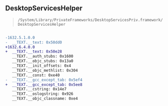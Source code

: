 ## DesktopServicesHelper

> `/System/Library/PrivateFrameworks/DesktopServicesPriv.framework/DesktopServicesHelper`

```diff

-1632.5.1.0.0
-  __TEXT.__text: 0x50dd0
+1632.6.4.0.0
+  __TEXT.__text: 0x50e28
   __TEXT.__auth_stubs: 0x1600
   __TEXT.__objc_stubs: 0x13a0
   __TEXT.__init_offsets: 0x4
   __TEXT.__objc_methlist: 0x304
   __TEXT.__const: 0xe40
-  __TEXT.__gcc_except_tab: 0x5ef4
+  __TEXT.__gcc_except_tab: 0x5ee8
   __TEXT.__cstring: 0x14e7
   __TEXT.__oslogstring: 0x926
   __TEXT.__objc_classname: 0xe4

```
